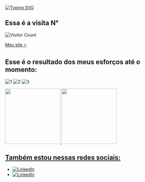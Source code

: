 [![Typing SVG](https://readme-typing-svg.herokuapp.com/?color=fff&size=60&center=true&vCenter=true&width=1000&lines=Bem+vindo+ao+meu+perfil!+:%29)](https://git.io/typing-svg)

## Essa é a visita N°
![Visitor Count](https://profile-counter.glitch.me/NatanCarFF/count.svg)

[Meu site ⭐](https://natancarff.github.io/js-developer-portfolio/)

## Esse é o resultado dos meus esforços até o momento:




![1](https://github.com/NatanCarFF/NatanCarFF/assets/161735922/2a39f6b6-bc5a-4783-8033-56844823ad34)
![2](https://github.com/NatanCarFF/NatanCarFF/assets/161735922/97d2eefc-5a84-4557-a45e-bf741322b0f4)
![3](https://github.com/NatanCarFF/NatanCarFF/assets/161735922/e5bddc4d-9e9f-4628-a502-b2e227d4367d)



<div>
<a href="https://github.com/NatanCarFF">
<img loading="lazy" height="180em" src="https://github-readme-stats.vercel.app/api/top-langs/?username=NatanCarFF&layout=compact&langs_count=7&theme=dracula"/>
<img loading="lazy" height="180em" src="https://github-readme-stats.vercel.app/api?username=NatanCarFF&show_icons=true&theme=dracula&include_all_commits=true&count_private=true"/>
</div>


## Também estou nessas redes sociais:
- [![LinkedIn](https://img.shields.io/badge/LinkedIn-fff?style=for-the-badge&logo=linkedin&logoColor=0E76A8)](https://www.linkedin.com/in/🛡-natanael-carvalho-082380201/)
- [![LinkedIn](https://img.shields.io/badge/instagram-fff?style=for-the-badge&logo=instagram&logoColor=0E76A8)](https://instagram.com/NatanCarFF)
